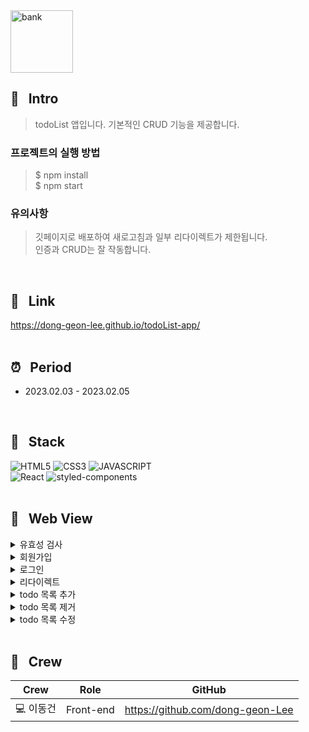 <img width="100" height="100" alt="bank" src="https://user-images.githubusercontent.com/69576865/216808370-58cdc1f2-b173-4ba6-80cb-af48cb47b899.png">

## :mag_right: &nbsp; Intro
> todoList 앱입니다. 기본적인 CRUD 기능을 제공합니다.</br>    
### 프로젝트의 실행 방법   
> $  npm install  
> $  npm start

### 유의사항   
> 깃페이지로 배포하여 새로고침과 일부 리다이렉트가 제한됩니다.  
> 인증과 CRUD는 잘 작동합니다.
<br/>

## :link: &nbsp; Link
https://dong-geon-lee.github.io/todoList-app/
<br/>
<br/>
  
## :alarm_clock: &nbsp; Period
 - 2023.02.03 - 2023.02.05
<br/>

## :seedling: &nbsp; Stack  
![HTML5](https://img.shields.io/badge/HTML5-E34F26?style=for-the-badge&logo=HTML5&logoColor=fff)
![CSS3](https://img.shields.io/badge/CSS3-1572B6?style=for-the-badge&logo=CSS3&logoColor=fff)
![JAVASCRIPT](https://img.shields.io/badge/JavaScript-343a40?style=for-the-badge&logo=JavaScript&logoColor=F7DF1E)  
![React](https://img.shields.io/badge/React-444444?style=for-the-badge&logo=React)
![styled-components](https://img.shields.io/badge/styled--Components-DB7093?style=for-the-badge&logo=styled-components&logoColor=fff)
<br/>
<br/>

## :eyes: &nbsp; Web View
<details>
<summary>유효성 검사</summary>  
<div markdown="1">
</div>
<img width="600" alt=""
 src="https://user-images.githubusercontent.com/69576865/216809680-2c2e4465-c79f-4180-9ece-2f0016aecf3a.gif">
</details>

<details>
<summary>회원가입</summary>  
<div markdown="1">
</div>
<img width="600" alt=""
 src="https://user-images.githubusercontent.com/69576865/216809870-cb251a3f-d354-4128-8943-8315c67189e1.gif">
</details>

<details>
<summary>로그인</summary>  
<div markdown="1">
</div>
<img width="600" alt=""
 src="https://user-images.githubusercontent.com/69576865/216810032-0b6adaf3-efa1-4401-8f4e-96722c8148ba.gif">
</details>

<details>
<summary>리다이렉트</summary>  
<div markdown="1">
</div>
<img width="600" alt=""
 src="https://user-images.githubusercontent.com/69576865/216810657-c71de94e-5726-42a9-8bb7-6cfe46b159c0.gif">
</details>

<details>
<summary>todo 목록 추가</summary>  
<div markdown="1">
</div>
<img width="600" alt=""
 src="https://user-images.githubusercontent.com/69576865/216811088-168527ea-1135-473e-9c92-36cb5c100357.gif">
</details>

<details>
<summary>todo 목록 제거</summary>  
<div markdown="1">
</div>
<img width="600" alt=""
 src="https://user-images.githubusercontent.com/69576865/216811326-e5a97e98-07ab-422d-b401-6da945ec0430.gif">
</details>

<details>
<summary>todo 목록 수정</summary>  
<div markdown="1">
</div>
<img width="600" alt=""
 src="https://user-images.githubusercontent.com/69576865/216811522-614e6649-266c-4df1-ac21-ba8062648677.gif">
</details>
</br>

## :bust_in_silhouette: &nbsp; Crew
Crew | Role | GitHub
----- | ----- | -----
💻 이동건 | Front-end | https://github.com/dong-geon-Lee
<br/>
